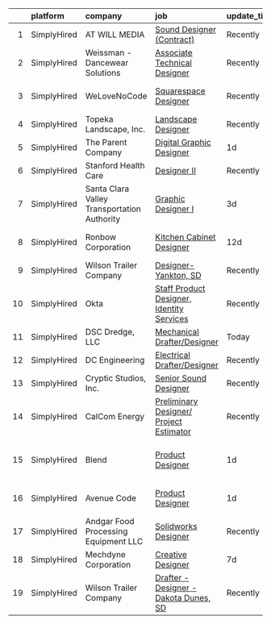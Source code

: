 

|    | platform    | company                                     | job                                                                                                                                                            | update_time   | location                      |
|---:|:------------|:--------------------------------------------|:---------------------------------------------------------------------------------------------------------------------------------------------------------------|:--------------|:------------------------------|
|  1 | SimplyHired | AT WILL MEDIA                               | [Sound Designer (Contract)](https://www.simplyhired.com/job/A8J3OHbNiyMLbVFnIUfy0ozJJiTZfcE14SmK3bIR7bWPApEHFt1A1g?q=technical+sound+designer)                 | Recently      | Remote                        |
|  2 | SimplyHired | Weissman - Dancewear Solutions              | [Associate Technical Designer](https://www.simplyhired.com/job/nKLyV4uiSfeKrSwc13zURriHvEdy7zEXNSnWqgiMkKQXTOprYoXeYg?q=technical+sound+designer)              | Recently      | St. Louis, MO                 |
|  3 | SimplyHired | WeLoveNoCode                                | [Squarespace Designer](https://www.simplyhired.com/job/14Oh7WBJ9UM5vWA5J3wm9T_KeyHlQ_RMfKZtiJ0UPZlFBtqy7yxSEg?q=technical+sound+designer)                      | Recently      | San Francisco, CA             |
|  4 | SimplyHired | Topeka Landscape, Inc.                      | [Landscape Designer](https://www.simplyhired.com/job/O0FEfvg9WkXjm6OavS1jWm4AqucjyCSTTiTSluPPgyhp7nzwKjPtEQ?q=technical+sound+designer)                        | Recently      | Topeka, KS                    |
|  5 | SimplyHired | The Parent Company                          | [Digital Graphic Designer](https://www.simplyhired.com/job/fckBAbX63A84PoCfdCK17EwJWt7fpUHHAFQrxmVOaTt3nRbw2190PQ?q=technical+sound+designer)                  | 1d            | San Jose, CA                  |
|  6 | SimplyHired | Stanford Health Care                        | [Designer II](https://www.simplyhired.com/job/GWtMlC0XJoDEjSKPMiH-PiJuGBuH8tvbnnk6nGKPCb8F_5i8xA8uqA?q=technical+sound+designer)                               | Recently      | Menlo Park, CA                |
|  7 | SimplyHired | Santa Clara Valley Transportation Authority | [Graphic Designer I](https://www.simplyhired.com/job/wrHZIbeL1LkUJj_-I7ixd-NpPkSwyRJIMUAf0Tk66DR1PP_sBDNdLA?q=technical+sound+designer)                        | 3d            | San Jose, CA                  |
|  8 | SimplyHired | Ronbow Corporation                          | [Kitchen Cabinet Designer](https://www.simplyhired.com/job/5uK6wyuFoMRT-OfW-y7wavCVO_U1_urhB7nfJl_e7QNJJhcCCJNJjQ?q=technical+sound+designer)                  | 12d           | Cupertino, CA +4 locations    |
|  9 | SimplyHired | Wilson Trailer Company                      | [Designer-Yankton, SD](https://www.simplyhired.com/job/TfuVfdM5xbHYE6pjwPim2wZq1SlRohes5TwjFeRduKiHW2uOx3-jcA?q=technical+sound+designer)                      | Recently      | Yankton, SD                   |
| 10 | SimplyHired | Okta                                        | [Staff Product Designer, Identity Services](https://www.simplyhired.com/job/Jwg11wsdhEp0qlVAQi6bpUWdOPawreFjpQ7BV-uxHOP_M4F0ejCG-A?q=technical+sound+designer) | Recently      | San Francisco, CA             |
| 11 | SimplyHired | DSC Dredge, LLC                             | [Mechanical Drafter/Designer](https://www.simplyhired.com/job/BDIrKCIdtMYC58doPRg5Gy_8viVYMiBVUbm39XDg6MkgsA7pt4sALQ?q=technical+sound+designer)               | Today         | Reserve, LA                   |
| 12 | SimplyHired | DC Engineering                              | [Electrical Drafter/Designer](https://www.simplyhired.com/job/gwmxLnURmvfNOBf6gMlaTw1xPXeMld53YS1EFp8heXbfAm8QbuZN7Q?q=technical+sound+designer)               | Recently      | Meridian, ID                  |
| 13 | SimplyHired | Cryptic Studios, Inc.                       | [Senior Sound Designer](https://www.simplyhired.com/job/QHcUWe9vgtEgc8I_ls8Nj2XSB_OgREPx589ZqTl_k76Voep_cf3XeA?q=technical+sound+designer)                     | Recently      | Los Gatos, CA                 |
| 14 | SimplyHired | CalCom Energy                               | [Preliminary Designer/ Project Estimator](https://www.simplyhired.com/job/aJowns8Ln9qdvYZWYqyCjfwxCgdFh8KrWAHqEErQDxbHDjidM3cxOw?q=technical+sound+designer)   | Recently      | Durango, CO                   |
| 15 | SimplyHired | Blend                                       | [Product Designer](https://www.simplyhired.com/job/mt_oUTKDlC9Vn0jTg-ZopA7FQ3MFFXcxgdtTjXglUlvKV-v7GRwFiQ?q=technical+sound+designer)                          | 1d            | San Francisco, CA +1 location |
| 16 | SimplyHired | Avenue Code                                 | [Product Designer](https://www.simplyhired.com/job/q5oDqcTMnfXlC9SaxsZTNztfi2RnMdrjE-0fk-tUIT534YS1rxfH6g?q=technical+sound+designer)                          | 1d            | San Francisco, CA             |
| 17 | SimplyHired | Andgar Food Processing Equipment LLC        | [Solidworks Designer](https://www.simplyhired.com/job/lQsukGIVb75OqhACo9cLOBKHGRauaV1cFHRAQEeaoL316FVKTBS7Yw?q=technical+sound+designer)                       | Recently      | Ferndale, WA                  |
| 18 | SimplyHired | Mechdyne Corporation                        | [Creative Designer](https://www.simplyhired.com/job/G81PEBZpeFCBurhUxes4ItKJ_FusMi3_7rsLkXtZWKIPbsBdBZxNrQ?q=technical+sound+designer)                         | 7d            | Mountain View, CA             |
| 19 | SimplyHired | Wilson Trailer Company                      | [Drafter - Designer - Dakota Dunes, SD](https://www.simplyhired.com/job/K4WH4TQfbJ6oLfwjpSCKagRkXF_mRibCTV1NfYF3svAeEf7s6uvZBw?q=technical+sound+designer)     | Recently      | Dakota Dunes, SD              |